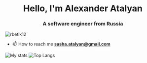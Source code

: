 <h1 align="center">Hello, I'm Alexander Atalyan</h1>
<h3 align="center">A software engineer from Russia</h3>

<p align="left"> <img src="https://komarev.com/ghpvc/?username=PotatoCoder228&label=Profile%20views&color=0e75b6&style=flat" alt="rbetik12" /> </p>

- 📫 How to reach me **sasha.atalyan@gmail.com**

![My stats](https://github-readme-stats.vercel.app/api?username=PotatoCoder228&show_icons=true&count_private=true&theme=radical)
![Top Langs](https://github-readme-stats.vercel.app/api/top-langs/?username=PotatoCoder228&layout=compact)
